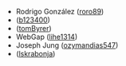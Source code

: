 * Rodrigo González ([roro89](https://github.com/roro89))
* ([b123400](https://github.com/b123400))
* ([tomByrer](https://github.com/tomByrer))
* WebGap ([lihe1314](https://github.com/lihe1314))
* Joseph Jung ([ozymandias547](https://github.com/ozymandias547))
* ([lskrabonja](https://github.com/lskrabonja))
